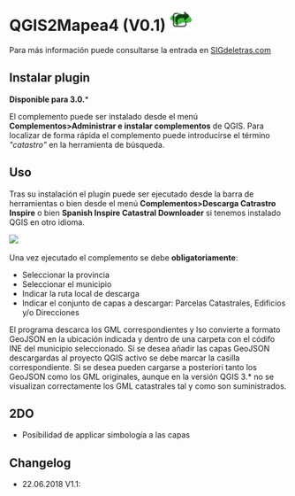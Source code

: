 # QGIS2Mapea4 (V0.1) <img src="icon.png" height="42" width="42">

Para más información puede consultarse la entrada en [SIGdeletras.com](http://www.sigdeletras.com/2017/blog/plugin-de-qgis-para-descarga-de-datos-catastrales-inspire/)

## Instalar plugin

**Disponible para 3.0.***

El complemento puede ser instalado desde el menú <b>Complementos>Administrar e instalar complementos</b> de QGIS. Para localizar de forma rápida el complemento puede introducirse el término <i>"catastro"</i> en la herramienta de búsqueda.

## Uso

Tras su instalación el plugin puede ser ejecutado desde la barra de herramientas o bien desde el menú <b>Complementos>Descarga Catrastro Inspire</b> o bien <b>Spanish Inspire Catastral Downloader</b> si tenemos instalado QGIS en otro idioma.

<img src="help/ui.PNG" width="50%">

Una vez ejecutado el complemento se debe <b>obligatoriamente</b>:
<ul>
<li>Seleccionar la provincia</li>
<li>Seleccionar el municipio</li>
<li>Indicar la ruta local de descarga</li>
<li>Indicar el conjunto de capas a descargar: Parcelas Catastrales, Edificios y/o Direcciones</li>
</ul>

El programa descarca los GML correspondientes y lso convierte a formato GeoJSON en la ubicación indicada y dentro de una carpeta con el códifo INE del municipio seleccionado. Si se desea añadir las capas GeoJSON descargardas al proyecto QGIS activo se debe marcar la casilla correspondiente. Si se desea pueden cargarse a posteriori tanto los GeoJSON como los GML originales, aunque en la versión QGIS 3.* no se visualizan correctamente los GML catastrales tal y como son suministrados.

## 2DO

- Posibilidad de applicar simbología a las capas

## Changelog
- 22.06.2018 V1.1: 
